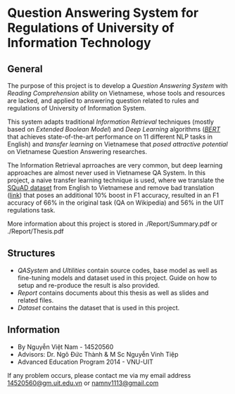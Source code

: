 # Question Answering System for Regulations of University of Information Technology

## General

The purpose of this project is to develop a *Question Answering System* with *Reading Comprehension* ability on Vietnamese, whose tools and resources are lacked, and applied to answering question related to rules and regulations of University of Information System.

This system adapts traditional *Information Retrieval* techniques (mostly based on *Extended Boolean Model*) and *Deep Learning* algorithms ([*BERT*](https://arxiv.org/pdf/1810.04805.pdf) that achieves state-of-the-art performance on 11 different NLP tasks in English) and *transfer learning* on Vietnamese that *posed attractive potential* on Vietnamese Question Answering researches. 

The Information Retrieval aprroaches are very common, but deep learning approaches are almost never used in Vietnamese QA System. In this project, a naive transfer learning technique is used, where we translate the [SQuAD dataset](https://rajpurkar.github.io/SQuAD-explorer/) from English to Vietnamese and remove bad translation ([link](http://www.lrec-conf.org/proceedings/lrec2018/pdf/711.pdf)) that poses an additional 10% boost in F1 accuracy, resulted in an F1 accuracy of 66% in the original task (QA on Wikipedia) and 56% in the UIT regulations task.

More information about this project is stored in ./Report/Summary.pdf or ./Report/Thesis.pdf

## Structures
* *QASystem* and *Ultilities* contain source codes, base model as well as fine-tuning models and dataset used in this project. Guide on how to setup and re-produce the result is also provided.
* *Report* contains documents about this thesis as well as slides and related files.
* *Dataset* contains the dataset that is used in this project.

## Information
* By Nguyễn Việt Nam - 14520560
* Advisors: Dr. Ngô Đức Thành & M Sc Nguyễn Vinh Tiệp
* Advanced Education Program 2014 - VNU-UIT

If any problem occurs, please contact me via my email address 14520560@gm.uit.edu.vn or namnv1113@gmail.com
